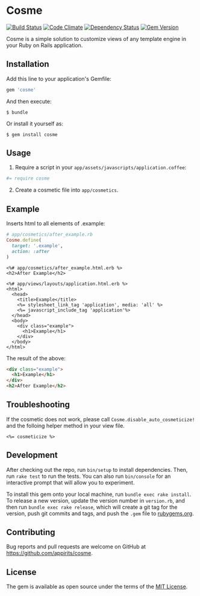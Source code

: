 # Cosme

[![Build Status](https://img.shields.io/travis/appirits/cosme.svg?style=flat-square)](http://travis-ci.org/appirits/cosme)
[![Code Climate](https://img.shields.io/codeclimate/github/appirits/cosme.svg?style=flat-square)](https://codeclimate.com/github/appirits/cosme)
[![Dependency Status](https://img.shields.io/gemnasium/appirits/cosme.svg?style=flat-square)](https://gemnasium.com/appirits/cosme)
[![Gem Version](https://img.shields.io/gem/v/cosme.svg?style=flat-square)](https://rubygems.org/gems/cosme)

Cosme is a simple solution to customize views of any template engine in your Ruby on Rails application.

## Installation

Add this line to your application's Gemfile:

```ruby
gem 'cosme'
```

And then execute:

    $ bundle

Or install it yourself as:

    $ gem install cosme

## Usage

1. Require a script in your `app/assets/javascripts/application.coffee`:

  ```coffee
  #= require cosme
  ```

2. Create a cosmetic file into `app/cosmetics`.

## Example

Inserts html to all elements of .example:

```ruby
# app/cosmetics/after_example.rb
Cosme.define(
  target: '.example',
  action: :after
)
```

```erb
<%# app/cosmetics/after_example.html.erb %>
<h2>After Example</h2>
```

```erb
<%# app/views/layouts/application.html.erb %>
<html>
  <head>
    <title>Example</title>
    <%= stylesheet_link_tag 'application', media: 'all' %>
    <%= javascript_include_tag 'application'%>
  </head>
  <body>
    <div class="example">
      <h1>Example</h1>
    </div>
  </body>
</html>
```

The result of the above:

```html
<div class="example">
  <h1>Example</h1>
</div>
<h2>After Example</h2>
```

## Troubleshooting

If the cosmetic does not work, please call `Cosme.disable_auto_cosmeticize!` and the folloing helper method in your view file.

```erb
<%= cosmeticize %>
```

## Development

After checking out the repo, run `bin/setup` to install dependencies. Then, run `rake test` to run the tests. You can also run `bin/console` for an interactive prompt that will allow you to experiment.

To install this gem onto your local machine, run `bundle exec rake install`. To release a new version, update the version number in `version.rb`, and then run `bundle exec rake release`, which will create a git tag for the version, push git commits and tags, and push the `.gem` file to [rubygems.org](https://rubygems.org).

## Contributing

Bug reports and pull requests are welcome on GitHub at https://github.com/appirits/cosme.

## License

The gem is available as open source under the terms of the [MIT License](http://opensource.org/licenses/MIT).
